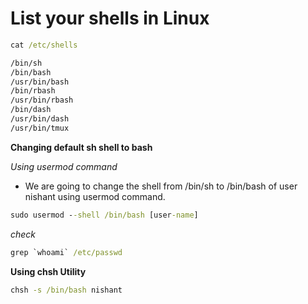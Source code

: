 # List your shells in Linux

```cmd
cat /etc/shells
```
```md
/bin/sh
/bin/bash
/usr/bin/bash
/bin/rbash
/usr/bin/rbash
/bin/dash
/usr/bin/dash
/usr/bin/tmux
```

**Changing default sh shell to bash**

_Using usermod command_

* We are going to change the shell from /bin/sh to /bin/bash of user nishant using usermod command.

```cmd
sudo usermod --shell /bin/bash [user-name]
```
_check_

```cmd
grep `whoami` /etc/passwd
```
**Using chsh Utility**

```cmd
chsh -s /bin/bash nishant
```
